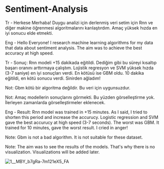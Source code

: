 # Sentiment-Analysis
Tr - Herkese Merhaba! Duygu analizi için derlenmiş veri setim için Rnn ve diğer makine öğrenmesi algoritmalarını karılaştırdım. Amaç yüksek hızda en iyi sonucu elde etmekti.

Eng - Hello Everyone! I research machine learning algorithms for my data that data about sentiment analysis. The aim was to achieve the best accuracy at high speed.


Tr - Sonuç: Rnn modeli +15 dakikada eğitildi. Dediğim gibi bu süreyi kısaltıp başarı oranını arttırmaya çalıştım. Lojistik regresyon ve SVM yüksek hızda (3-7 saniye) en iyi sonuçları verdi. En kötüsü ise GBM oldu. 10 dakika eğitildi, en kötü sonucu verdi. Sinirden ağladım!

Not: Gbm kötü bir algoritma değildir. Bu veri için uygunsuzdur.

Not: Amaç modellerin sonuçlarını görmekti. Bu yüzden görselleştirme yok. İlerleyen zamanlarda görselleştirmeler eklenecek.


Eng - Result: Rnn model was trained in +15 minutes. As I said, I tried to shorten this period and increase the accurucy. Logistic regression and SVM gave the best accurucy at high speed (3-7 seconds). The worst was GBM. It trained for 10 minutes, gave the worst result. I cried in anger!

Note: Gbm is not a bad algorithm. It is not suitable for these dataset.

Note: The aim was to see the results of the models. That's why there is no visualization. Visualizations will be added later.

![1__MBY_b7gRa-7m121eX5_FA](https://user-images.githubusercontent.com/44001855/119272668-c1fc4980-bc0f-11eb-92bd-27c34d805d3b.png)
